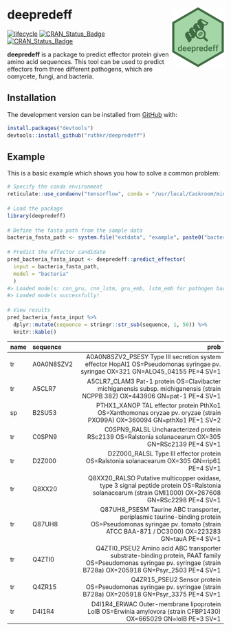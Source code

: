 
<!-- README.md is generated from README.Rmd. Please edit that file -->

# deepredeff <img src="man/figures/logo.png" align="right" width="120" />

<!-- badges: start -->

[![lifecycle](https://img.shields.io/badge/lifecycle-experimental-orange.svg)](https://www.tidyverse.org/lifecycle/#experimental)
[![CRAN\_Status\_Badge](https://www.r-pkg.org/badges/version/deepredeff)](https://cran.r-project.org/package=deepredeff)
[![CRAN\_Status\_Badge](https://github.com/ruthkr/deepredeff/workflows/pkgdown/badge.svg)](https://ruthkr.github.io/deepredeff/)
<!-- badges: end -->

**deepredeff** is a package to predict effector protein given amino acid
sequences. This tool can be used to predict effectors from three
different pathogens, which are oomycete, fungi, and bacteria.

## Installation

The development version can be installed from
[GitHub](https://github.com/) with:

``` r
install.packages("devtools")
devtools::install_github("ruthkr/deepredeff")
```

## Example

This is a basic example which shows you how to solve a common problem:

``` r
# Specify the conda environment 
reticulate::use_condaenv("tensorflow", conda = "/usr/local/Caskroom/miniconda/base/bin/conda")

# Load the package
library(deepredeff)

# Define the fasta path from the sample data
bacteria_fasta_path <- system.file("extdata", "example", paste0("bacteria_sample", ".fasta"), package = "deepredeff")

# Predict the effector candidate 
pred_bacteria_fasta_input <- deepredeff::predict_effector(
  input = bacteria_fasta_path,
  model = "bacteria"
  )
#> Loaded models: cnn_gru, cnn_lstm, gru_emb, lstm_emb for pathogen bacteria.
#> Loaded models successfully!

# View results
pred_bacteria_fasta_input %>% 
  dplyr::mutate(sequence = stringr::str_sub(sequence, 1, 50)) %>% 
  knitr::kable()
```

| name                                                                                                                                                                               | sequence                                           |      prob |
| :--------------------------------------------------------------------------------------------------------------------------------------------------------------------------------- | :------------------------------------------------- | --------: |
| tr|A0A0N8SZV2|A0A0N8SZV2\_PSESY Type III secretion system effector HopAI1 OS=Pseudomonas syringae pv. syringae OX=321 GN=ALO45\_04155 PE=4 SV=1                                    | MPINRPAFNLKLNTAIAQPTLKKDAGAELRRLNQSEVRANTQTRFAVNHR | 0.9483424 |
| tr|A5CLR7|A5CLR7\_CLAM3 Pat-1 protein OS=Clavibacter michiganensis subsp. michiganensis (strain NCPPB 382) OX=443906 GN=pat-1 PE=4 SV=1                                            | MQFMSRINRILFVAVVSLLSVLGCCVAAAPAQAVDRIARVSLPVRAGTHL | 0.0798177 |
| sp|B2SU53|PTHX1\_XANOP TAL effector protein PthXo1 OS=Xanthomonas oryzae pv. oryzae (strain PXO99A) OX=360094 GN=pthXo1 PE=1 SV=2                                                  | MDPIRSRTPSPARELLPGPQPDRVQPTADRGGAPPAGGPLDGLPARRTMS | 0.9943361 |
| tr|C0SPN9|C0SPN9\_RALSL Uncharacterized protein RSc2139 OS=Ralstonia solanacearum OX=305 GN=RSc2139 PE=4 SV=1                                                                      | MSIGRSKSVAGASASHALASGENGSPQPQTVTLLAGATRRRRNSGLLCEL | 0.8418444 |
| tr|D2Z000|D2Z000\_RALSL Type III effector protein OS=Ralstonia solanacearum OX=305 GN=rip61 PE=4 SV=1                                                                              | MPPPIRNARTTPPSFDPSAAGDDLRATPPRVAAATPTHRTAPSQLAGLPS | 0.9953785 |
| tr|Q8XX20|Q8XX20\_RALSO Putative multicopper oxidase, type 3 signal peptide protein OS=Ralstonia solanacearum (strain GMI1000) OX=267608 GN=RSc2298 PE=4 SV=1                      | MSHMTFNTWKAGLWRLAAAAVLSLLPVVARAAVPGITGPTFDLTAQPGRA | 0.0645516 |
| tr|Q87UH8|Q87UH8\_PSESM Taurine ABC transporter, periplasmic taurine-binding protein OS=Pseudomonas syringae pv. tomato (strain ATCC BAA-871 / DC3000) OX=223283 GN=tauA PE=4 SV=1 | MKLHFSLRLLTALSLTGATFLAQAADFTVAYQTTVDPAKVAQADNAYEKA | 0.0492858 |
| tr|Q4ZTI0|Q4ZTI0\_PSEU2 Amino acid ABC transporter substrate-binding protein, PAAT family OS=Pseudomonas syringae pv. syringae (strain B728a) OX=205918 GN=Psyr\_2503 PE=4 SV=1    | MHRGPSFVKACAFVLSASFMLANTVQAAEGSKLDAVLKRGNLVVGTGSTN | 0.3061618 |
| tr|Q4ZR15|Q4ZR15\_PSEU2 Sensor protein OS=Pseudomonas syringae pv. syringae (strain B728a) OX=205918 GN=Psyr\_3375 PE=4 SV=1                                                       | MRRQPSLTLRSTLAFALVAMLTVSGAGLYLYQSIEETVMQRSDHAVLARL | 0.0722144 |
| tr|D4I1R4|D4I1R4\_ERWAC Outer-membrane lipoprotein LolB OS=Erwinia amylovora (strain CFBP1430) OX=665029 GN=lolB PE=3 SV=1                                                         | MLSSNRRLLRLLPLASLLLTACGLHTQPQKPGQSPTAVQWRQHQQAVQNI | 0.0489914 |
